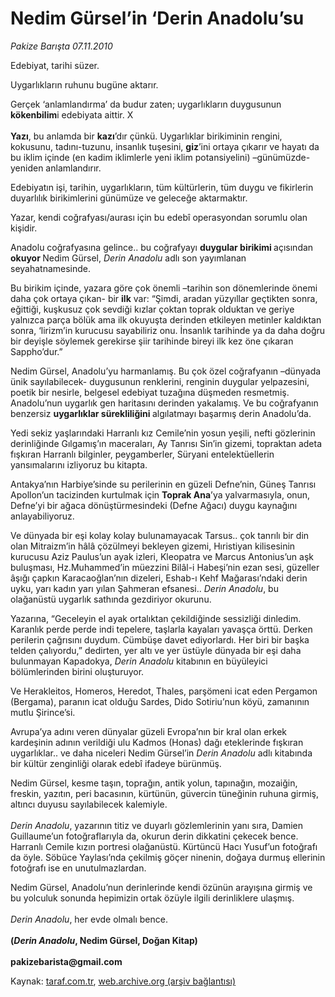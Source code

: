 # Nedim Gürsel’in ‘Derin Anadolu’su

*Pakize Barışta 07.11.2010*

<div class="yazi"><p>Edebiyat, tarihi süzer.</p>
<p>Uygarlıkların ruhunu bugüne aktarır.</p>
<p>Gerçek ‘anlamlandırma’ da budur zaten; uygarlıkların duygusunun <b>kökenbilim</b>i edebiyata aittir. X<br/><br/><b>Yazı</b>, bu anlamda bir <b>kazı</b>’dır çünkü. Uygarlıklar birikiminin rengini, kokusunu, tadını-tuzunu, insanlık tuşesini, <b>giz</b>’ini ortaya çıkarır ve hayatı da bu iklim içinde (en kadim iklimlerle yeni iklim potansiyelini) –günümüzde- yeniden anlamlandırır. </p>
<p>Edebiyatın işi, tarihin, uygarlıkların, tüm kültürlerin, tüm duygu ve fikirlerin duyarlılık birikimlerini günümüze ve geleceğe aktarmaktır.</p>
<p>Yazar, kendi coğrafyası/aurası için bu edebî operasyondan sorumlu olan kişidir. </p>
<p>Anadolu coğrafyasına gelince.. bu coğrafyayı <b>duygular birikimi </b>açısından<b> okuyor </b>Nedim Gürsel, <i>Derin Anadolu</i> adlı son yayımlanan seyahatnamesinde.</p>
<p>Bu birikim içinde, yazara göre çok önemli –tarihin son dönemlerinde önemi daha çok ortaya çıkan- bir <b>ilk</b> var: “Şimdi, aradan yüzyıllar geçtikten sonra, eğittiği, kuşkusuz çok sevdiği kızlar çoktan toprak olduktan ve geriye yalnızca parça bölük ama ilk okuyuşta derinden etkileyen metinler kaldıktan sonra, ‘lirizm’in kurucusu sayabiliriz onu. İnsanlık tarihinde ya da daha doğru bir deyişle söylemek gerekirse şiir tarihinde bireyi ilk kez öne çıkaran Sappho’dur.”</p>
<p>Nedim Gürsel, Anadolu’yu harmanlamış. Bu çok özel coğrafyanın –dünyada ünik sayılabilecek- duygusunun renklerini, renginin duygular yelpazesini, poetik bir nesirle, belgesel edebiyat tuzağına düşmeden resmetmiş. Anadolu’nun uygarlık gen haritasını derinden yakalamış. Ve bu coğrafyanın benzersiz <b>uygarlıklar sürekliliğini </b>algılatmayı başarmış derin Anadolu’da.</p>
<p>Yedi sekiz yaşlarındaki Harranlı kız Cemile’nin yosun yeşili, nefti gözlerinin derinliğinde Gılgamış’ın maceraları, Ay Tanrısı Sin’in gizemi, topraktan adeta fışkıran Harranlı bilginler, peygamberler, Süryani entelektüellerin yansımalarını izliyoruz bu kitapta. </p>
<p>Antakya’nın Harbiye’sinde su perilerinin en güzeli Defne’nin, Güneş Tanrısı Apollon’un tacizinden kurtulmak için <b>Toprak Ana</b>’ya yalvarmasıyla, onun, Defne’yi bir ağaca dönüştürmesindeki (Defne Ağacı) duygu kaynağını anlayabiliyoruz. </p>
<p>Ve dünyada bir eşi kolay kolay bulunamayacak Tarsus.. çok tanrılı bir din olan Mitraizm’in hâlâ çözülmeyi bekleyen gizemi, Hıristiyan kilisesinin kurucusu Aziz Paulus’un ayak izleri, Kleopatra ve Marcus Antonius’un aşk buluşması, Hz.Muhammed’in müezzini Bilâl-i Habeşi’nin ezan sesi, güzeller âşığı çapkın Karacaoğlan’nın dizeleri, Eshab-ı Kehf Mağarası’ndaki derin uyku, yarı kadın yarı yılan Şahmeran efsanesi.. <i>Derin Anadolu</i>, bu olağanüstü uygarlık sathında gezdiriyor okurunu.</p>
<p>Yazarına, “Geceleyin el ayak ortalıktan çekildiğinde sessizliği dinledim. Karanlık perde perde indi tepelere, taşlarla kayaları yavaşça örttü. Derken perilerin çağrısını duydum. Cümbüşe davet ediyorlardı. Her biri bir başka telden çalıyordu,” dedirten, yer altı ve yer üstüyle dünyada bir eşi daha bulunmayan Kapadokya, <i>Derin Anadolu</i> kitabının en büyüleyici bölümlerinden birini oluşturuyor.</p>
<p>Ve Herakleitos, Homeros, Heredot, Thales, parşömeni icat eden Pergamon (Bergama), paranın icat olduğu Sardes, Dido Sotiriu’nun köyü, zamanının mutlu Şirince’si. </p>
<p>Avrupa’ya adını veren dünyalar güzeli Evropa’nın bir kral olan erkek kardeşinin adının verildiği ulu Kadmos (Honas) dağı eteklerinde fışkıran uygarlıklar.. ve daha niceleri Nedim Gürsel’in <i>Derin Anadolu</i> adlı kitabında bir kültür zenginliği olarak edebî ifadeye bürünmüş.</p>
<p>Nedim Gürsel, kesme taşın, toprağın, antik yolun, tapınağın, mozaiğin, freskin, yazıtın, peri bacasının, kürtünün, güvercin tüneğinin ruhuna girmiş, altıncı duyusu sayılabilecek kalemiyle.<br/><br/><i>Derin Anadolu</i>, yazarının titiz ve duyarlı gözlemlerinin yanı sıra, Damien Guillaume’un fotoğraflarıyla da, okurun derin dikkatini çekecek bence. Harranlı Cemile kızın portresi olağanüstü. Kürtüncü Hacı Yusuf’un fotoğrafı da öyle. Söbüce Yaylası’nda çekilmiş göçer ninenin, doğaya durmuş ellerinin fotoğrafı ise en unutulmazlardan.</p>
<p>Nedim Gürsel, Anadolu’nun derinlerinde kendi özünün arayışına girmiş ve bu yolculuk sonunda hepimizin ortak özüyle ilgili derinliklere ulaşmış. <br/><br/><i>Derin Anadolu</i>, her evde olmalı bence.<br/><br/><b>(<i>Derin Anadolu</i>, Nedim Gürsel, Doğan Kitap)<br/><br/></b><b>pakizebarista@gmail.com</b></p></div>

Kaynak: [taraf.com.tr](http://www.taraf.com.tr:80/pakize-barista/makale-nedim-gursel-in-derin-anadolu-su.htm), [web.archive.org (arşiv bağlantısı)](http://web.archive.org/web/20101110100035/http://www.taraf.com.tr:80/pakize-barista/makale-nedim-gursel-in-derin-anadolu-su.htm)
